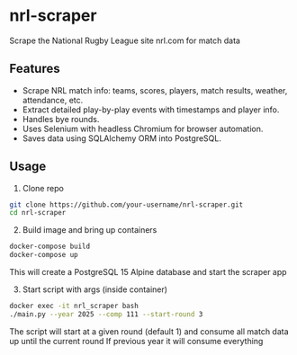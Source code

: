# nrl-scraper
Scrape the National Rugby League site nrl.com for match data

## Features

- Scrape NRL match info: teams, scores, players, match results, weather, attendance, etc.
- Extract detailed play-by-play events with timestamps and player info.
- Handles bye rounds.
- Uses Selenium with headless Chromium for browser automation.
- Saves data using SQLAlchemy ORM into PostgreSQL.

## Usage

1. Clone repo
```bash
git clone https://github.com/your-username/nrl-scraper.git
cd nrl-scraper
```
2. Build image and bring up containers
```bash
docker-compose build
docker-compose up
```
This will create a PostgreSQL 15 Alpine database and start the scraper app

3. Start script with args (inside container)
```bash
docker exec -it nrl_scraper bash
./main.py --year 2025 --comp 111 --start-round 3
```
The script will start at a given round (default 1) and consume all match data up until the current round
If previous year it will consume everything
